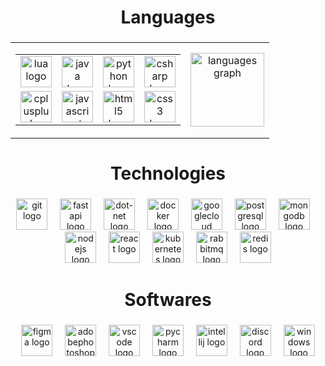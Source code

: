 ###

<h1 align="center">Languages</h1>

###

<table align="center">
  <tr>
    <td>
      <table>
        <tr>
          <td align="center">
            <a href="https://www.lua.org/docs.html" target="blank">
              <img src="https://skillicons.dev/icons?i=lua" height="50" alt="lua logo" />
            </a>
          </td>
          <td align="center">
            <a href="https://docs.oracle.com/en/java/" target="blank">
              <img src="https://skillicons.dev/icons?i=java" height="50" alt="java logo" />
            </a>
          </td>
          <td align="center">
            <a href="https://docs.python.org/" target="blank">
              <img src="https://skillicons.dev/icons?i=py" height="50" alt="python logo" />
            </a>
          </td>
          <td align="center">
            <a href="https://learn.microsoft.com/en-us/dotnet/csharp/tour-of-csharp/" target="blank">
              <img src="https://skillicons.dev/icons?i=cs" height="50" alt="csharp logo" />
            </a>
          </td>
        </tr>
        <tr>
          <td align="center">
            <a href="https://learn.microsoft.com/pt-br/cpp/" target="blank">
              <img src="https://skillicons.dev/icons?i=cpp" height="50" alt="cplusplus logo" />
            </a>
          </td>
          <td align="center">
            <a href="https://developer.mozilla.org/en-US/docs/Web/JavaScript" target="blank">
              <img src="https://skillicons.dev/icons?i=js" height="50" alt="javascript logo" />
            </a>
          </td>
          <td align="center">
            <a href="https://developer.mozilla.org/en-US/docs/Web/HTML" target="blank">
              <img src="https://skillicons.dev/icons?i=html" height="50" alt="html5 logo" />
            </a>
          </td>
          <td align="center">
            <a href="https://developer.mozilla.org/en-US/docs/Web/CSS" target="blank">
              <img src="https://skillicons.dev/icons?i=css" height="50" alt="css3 logo" />
            </a>
          </td>
        </tr>
      </table>
    </td>
    <td align="center">
      <img src="https://github-readme-stats.vercel.app/api/top-langs?username=scryng&locale=en&hide_title=false&layout=compact&card_width=320&langs_count=5&theme=dark&hide_border=false&order=2" height="118" alt="languages graph" />
    </td>
  </tr>
</table>


###

<h1 align="center">Technologies</h1>

###

<div align="center">
    <a href="https://git-scm.com/doc" target="blank"><img src="https://skillicons.dev/icons?i=git" height="50" alt="git logo" /></a>
    <img width="12" /> 
    <a href="https://fastapi.tiangolo.com/" target="blank"><img src="https://skillicons.dev/icons?i=fastapi" height="50" alt="fastapi logo" /></a>
    <img width="12" /> 
    <a href="https://learn.microsoft.com/en-us/dotnet/" target="blank"><img src="https://skillicons.dev/icons?i=dotnet" height="50" alt="dot-net logo" /></a>
    <img width="12" /> 
    <a href="https://docs.docker.com/" target="blank"><img src="https://skillicons.dev/icons?i=docker" height="50" alt="docker logo" /></a>
    <img width="12" /> 
    <a href="https://cloud.google.com/docs" target="blank"><img src="https://skillicons.dev/icons?i=gcp" height="50" alt="googlecloud logo" /></a>
    <img width="12" /> 
    <a href="https://www.postgresql.org/docs/" target="blank"><img src="https://skillicons.dev/icons?i=postgres" height="50" alt="postgresql logo" /></a>
    <img width="12" /> 
    <a href="https://www.mongodb.com/docs/" target="blank"><img src="https://skillicons.dev/icons?i=mongodb" height="50" alt="mongodb logo" /></a>
    <img width="12" /> 
    <a href="https://nodejs.org/en/docs/" target="blank"><img src="https://skillicons.dev/icons?i=nodejs" height="50" alt="nodejs logo" /></a>
    <img width="12" /> 
    <a href="https://react.dev/learn" target="blank"><img src="https://skillicons.dev/icons?i=react" height="50" alt="react logo" /></a>
    <img width="12" /> 
    <a href="https://kubernetes.io/docs/" target="blank"><img src="https://skillicons.dev/icons?i=kubernetes" height="50" alt="kubernetes logo" /></a>
    <img width="12" /> 
    <a href="https://www.rabbitmq.com/documentation.html" target="blank"><img src="https://skillicons.dev/icons?i=rabbitmq" height="50" alt="rabbitmq logo"  /></a>
    <img width="12" /> 
    <a href="https://redis.io/docs/" target="blank"><img src="https://skillicons.dev/icons?i=redis" height="50" alt="redis logo"  /></a>
</div>

###

<h1 align="center">Softwares</h1>

###

<div align="center">
    <a href="https://www.figma.com" target="blank"><img src="https://skillicons.dev/icons?i=figma" height="50" alt="figma logo" /></a>
    <img width="12" /> 
    <a href="https://www.adobe.com/br/products/photoshop.html" target="blank"><img src="https://skillicons.dev/icons?i=ps" height="50" alt="adobephotoshop logo" /></a>
    <img width="12" /> 
    <a href="https://code.visualstudio.com" target="blank"><img src="https://skillicons.dev/icons?i=vscode" height="50" alt="vscode logo" /></a>
    <img width="12" /> 
    <a href="https://www.jetbrains.com/pycharm/" target="blank"><img src="https://cdn.jsdelivr.net/gh/devicons/devicon/icons/pycharm/pycharm-original.svg" height="50" alt="pycharm logo" /></a>
    <img width="12" /> 
    <a href="https://www.jetbrains.com/idea/" target="blank"><img src="https://cdn.jsdelivr.net/gh/devicons/devicon/icons/intellij/intellij-original.svg" height="50" alt="intellij logo" /></a>
    <img width="12" /> 
    <a href="https://discord.com" target="blank"><img src="https://skillicons.dev/icons?i=discord" height="50" alt="discord logo" /></a>
    <img width="12" /> 
    <a href="https://www.microsoft.com/pt-br/windows/" target="blank"><img src="https://skillicons.dev/icons?i=windows" height="50" alt="windows logo" /></a>
</div>

###
